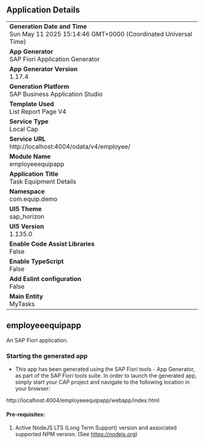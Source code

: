 ## Application Details
|               |
| ------------- |
|**Generation Date and Time**<br>Sun May 11 2025 15:14:46 GMT+0000 (Coordinated Universal Time)|
|**App Generator**<br>SAP Fiori Application Generator|
|**App Generator Version**<br>1.17.4|
|**Generation Platform**<br>SAP Business Application Studio|
|**Template Used**<br>List Report Page V4|
|**Service Type**<br>Local Cap|
|**Service URL**<br>http://localhost:4004/odata/v4/employee/|
|**Module Name**<br>employeeequipapp|
|**Application Title**<br>Task Equipment Details|
|**Namespace**<br>com.equip.demo|
|**UI5 Theme**<br>sap_horizon|
|**UI5 Version**<br>1.135.0|
|**Enable Code Assist Libraries**<br>False|
|**Enable TypeScript**<br>False|
|**Add Eslint configuration**<br>False|
|**Main Entity**<br>MyTasks|

## employeeequipapp

An SAP Fiori application.

### Starting the generated app

-   This app has been generated using the SAP Fiori tools - App Generator, as part of the SAP Fiori tools suite.  In order to launch the generated app, simply start your CAP project and navigate to the following location in your browser:

http://localhost:4004/employeeequipapp/webapp/index.html

#### Pre-requisites:

1. Active NodeJS LTS (Long Term Support) version and associated supported NPM version.  (See https://nodejs.org)


